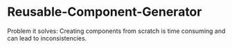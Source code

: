 # Reusable-Component-Generator
Problem it solves: Creating components from scratch is time consuming and can lead to inconsistencies.
